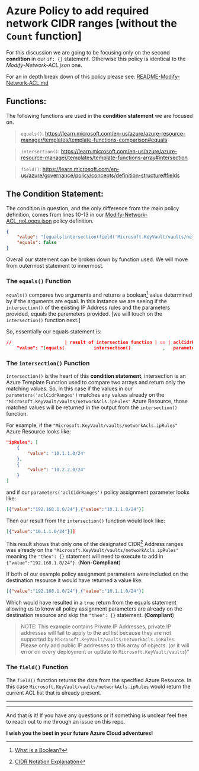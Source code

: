 # Azure Policy to add required network CIDR ranges [without the `Count` function]
For this discussion we are going to be focusing only on the second **condition** in our `if: {}` statement. Otherwise this policy is identical to the *Modify-Network-ACL.json* one.

For an in depth break down of this policy please see: [README-Modify-Network-ACL.md](https://github.com/Joshua-Donovan/Azure-Policy-Examples/blob/b4ba2d356636c5f55c6a14cb895ba936d3772e34/Microsoft.KeyVault/vaults/networkAcls/.ipRules/README.md)

## Functions:
The following functions are used in the **condition statement** we are focused on.
> `equals()`: https://learn.microsoft.com/en-us/azure/azure-resource-manager/templates/template-functions-comparison#equals  

> `intersection()`: https://learn.microsoft.com/en-us/azure/azure-resource-manager/templates/template-functions-array#intersection  

> `field()`: https://learn.microsoft.com/en-us/azure/governance/policy/concepts/definition-structure#fields

## The Condition Statement:

The condition in question, and the only difference from the main policy definition, comes from lines 10-13 in our [Modify-Network-ACL_noLoops.json](https://github.com/Joshua-Donovan/Azure-Policy-Examples/blob/b4ba2d356636c5f55c6a14cb895ba936d3772e34/Microsoft.KeyVault/vaults/networkAcls/.ipRules/Modify-Network-ACL_noLoops.json) policy definition.

```json
{
    "value": "[equals(intersection(field('Microsoft.KeyVault/vaults/networkAcls.ipRules'), parameters('aclCidrRanges')), parameters('aclCidrRanges'))]",
    "equals": false
}
```
Overall our statement can be broken down by function used. We will move from outermost statement to innermost. 

### **The `equals()` Function**
`equals()` compares two arguments and returns a boolean[^1] value determined by if the arguments are equal. In this instance we are seeing if the `intersection()` of the existing IP Address rules and the parameters provided, equals the parameters provided. [we will touch on the `intersection()` function next.]

So, essentially our equals statement is:
```json
//                    | result of intersection function | == | aclCidrRanges parameter array |
    "value": "[equals(           intersection()            ,   parameters('aclCidrRanges')     )]"
```

### **The `intersection()` Function**
`intersection()` is the heart of this **condition statement**, intersection is an Azure Template Function used to compare two arrays and return only the matching values. So, in this case if the values in our `parameters('aclCidrRanges')` matches any values already on the  `"Microsoft.KeyVault/vaults/networkAcls.ipRules"` Azure Resource, those matched values will be returned in the output from the `intersection()` function.

For example, if the `"Microsoft.KeyVault/vaults/networkAcls.ipRules"` Azure Resource looks like:
```json
"ipRules": [
    {
        "value": "10.1.1.0/24"
    },
    {
        "value": "10.2.2.0/24"
    }
]
```
and if our `parameters('aclCidrRanges')` policy assignment parameter looks like:
```json
[{"value":"192.168.1.0/24"},{"value":"10.1.1.0/24"}]
```

Then our result from the `intersection()` function would look like:
```json
[{"value":"10.1.1.0/24"}]]
```
This result shows that only one of the designated CIDR[^2] Address ranges was already on the `"Microsoft.KeyVault/vaults/networkAcls.ipRules"` meaning the `"then": {}` statement will need to execute to add in `{"value":"192.168.1.0/24"}`. (**Non-Compliant**)

If both of our example policy assignment parameters were included on the destination resource it would have returned a value like:
```json
[{"value":"192.168.1.0/24"},{"value":"10.1.1.0/24"}]
```
Which would have resulted in a `true` return from the equals statement allowing us to know all policy assignment parameters are already on the destination resource and skip the `"then": {}` statement. (**Compliant**)
> NOTE: This example contains Private IP Addresses, private IP addresses will fail to apply to the acl list because they are not supported by `Microsoft.KeyVault/vaults/networkAcls.ipRules`. Please only add public IP addresses to this array of objects. (or it will error on every deployment or update to `Microsoft.KeyVault/vaults`)"

### **The `field()` Function**
The `field()` function returns the data from the specified Azure Resource. In this case `Microsoft.KeyVault/vaults/networkAcls.ipRules` would return the current ACL list that is already present. 

---
---

And that is it! If you have any questions or if something is unclear feel free to reach out to me through an issue on this repo.

**I wish you the best in your future Azure Cloud adventures!**


[^1]: [What is a Boolean?](https://en.wikipedia.org/wiki/Boolean_data_type)
[^2]: [CIDR Notation Explanation](https://devblogs.microsoft.com/premier-developer/understanding-cidr-notation-when-designing-azure-virtual-networks-and-subnets/)  